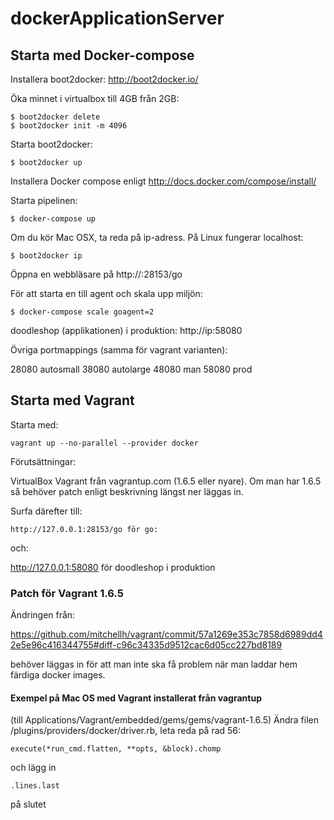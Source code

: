 dockerApplicationServer
=======================

## Starta med Docker-compose

Installera boot2docker: http://boot2docker.io/

Öka minnet i virtualbox till 4GB från 2GB:

    $ boot2docker delete
    $ boot2docker init -m 4096

Starta boot2docker:

    $ boot2docker up

Installera Docker compose enligt http://docs.docker.com/compose/install/

Starta pipelinen:

    $ docker-compose up
 
Om du kör Mac OSX, ta reda på ip-adress. På Linux fungerar localhost:

    $ boot2docker ip

Öppna en webbläsare på http://<ip>:28153/go

För att starta en till agent och skala upp miljön:

    $ docker-compose scale goagent=2

doodleshop (applikationen) i produktion: http://ip:58080

Övriga portmappings (samma för vagrant varianten):

   28080 autosmall
   38080 autolarge
   48080 man
   58080 prod

## Starta med Vagrant

Starta med:

    vagrant up --no-parallel --provider docker

Förutsättningar:

   VirtualBox
   Vagrant från vagrantup.com (1.6.5 eller nyare). Om man har 1.6.5 så behöver patch enligt beskrivning längst ner läggas in.

Surfa därefter till:

    http://127.0.0.1:28153/go för go:

och:

   http://127.0.0.1:58080 för doodleshop i produktion

### Patch för Vagrant 1.6.5

Ändringen från:

https://github.com/mitchellh/vagrant/commit/57a1269e353c7858d6989dd42e5e96c416344755#diff-c96c34335d9512cac6d05cc227bd8189

behöver läggas in för att man inte ska få problem när man laddar hem färdiga docker images.

#### Exempel på Mac OS med Vagrant installerat från vagrantup 

(till Applications/Vagrant/embedded/gems/gems/vagrant-1.6.5)
Ändra filen /plugins/providers/docker/driver.rb, leta reda på rad 56:

    execute(*run_cmd.flatten, **opts, &block).chomp

och lägg in

    .lines.last 

på slutet

